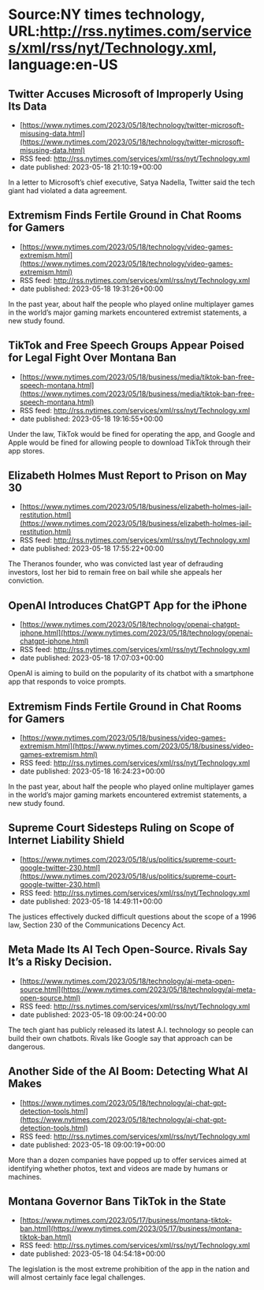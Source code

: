 # Source:NY times technology, URL:http://rss.nytimes.com/services/xml/rss/nyt/Technology.xml, language:en-US

## Twitter Accuses Microsoft of Improperly Using Its Data
 - [https://www.nytimes.com/2023/05/18/technology/twitter-microsoft-misusing-data.html](https://www.nytimes.com/2023/05/18/technology/twitter-microsoft-misusing-data.html)
 - RSS feed: http://rss.nytimes.com/services/xml/rss/nyt/Technology.xml
 - date published: 2023-05-18 21:10:19+00:00

In a letter to Microsoft’s chief executive, Satya Nadella, Twitter said the tech giant had violated a data agreement.

## Extremism Finds Fertile Ground in Chat Rooms for Gamers
 - [https://www.nytimes.com/2023/05/18/technology/video-games-extremism.html](https://www.nytimes.com/2023/05/18/technology/video-games-extremism.html)
 - RSS feed: http://rss.nytimes.com/services/xml/rss/nyt/Technology.xml
 - date published: 2023-05-18 19:31:26+00:00

In the past year, about half the people who played online multiplayer games in the world’s major gaming markets encountered extremist statements, a new study found.

## TikTok and Free Speech Groups Appear Poised for Legal Fight Over Montana Ban
 - [https://www.nytimes.com/2023/05/18/business/media/tiktok-ban-free-speech-montana.html](https://www.nytimes.com/2023/05/18/business/media/tiktok-ban-free-speech-montana.html)
 - RSS feed: http://rss.nytimes.com/services/xml/rss/nyt/Technology.xml
 - date published: 2023-05-18 19:16:55+00:00

Under the law, TikTok would be fined for operating the app, and Google and Apple would be fined for allowing people to download TikTok through their app stores.

## Elizabeth Holmes Must Report to Prison on May 30
 - [https://www.nytimes.com/2023/05/18/business/elizabeth-holmes-jail-restitution.html](https://www.nytimes.com/2023/05/18/business/elizabeth-holmes-jail-restitution.html)
 - RSS feed: http://rss.nytimes.com/services/xml/rss/nyt/Technology.xml
 - date published: 2023-05-18 17:55:22+00:00

The Theranos founder, who was convicted last year of defrauding investors, lost her bid to remain free on bail while she appeals her conviction.

## OpenAI Introduces ChatGPT App for the iPhone
 - [https://www.nytimes.com/2023/05/18/technology/openai-chatgpt-iphone.html](https://www.nytimes.com/2023/05/18/technology/openai-chatgpt-iphone.html)
 - RSS feed: http://rss.nytimes.com/services/xml/rss/nyt/Technology.xml
 - date published: 2023-05-18 17:07:03+00:00

OpenAI is aiming to build on the popularity of its chatbot with a smartphone app that responds to voice prompts.

## Extremism Finds Fertile Ground in Chat Rooms for Gamers
 - [https://www.nytimes.com/2023/05/18/business/video-games-extremism.html](https://www.nytimes.com/2023/05/18/business/video-games-extremism.html)
 - RSS feed: http://rss.nytimes.com/services/xml/rss/nyt/Technology.xml
 - date published: 2023-05-18 16:24:23+00:00

In the past year, about half the people who played online multiplayer games in the world’s major gaming markets encountered extremist statements, a new study found.

## Supreme Court Sidesteps Ruling on Scope of Internet Liability Shield
 - [https://www.nytimes.com/2023/05/18/us/politics/supreme-court-google-twitter-230.html](https://www.nytimes.com/2023/05/18/us/politics/supreme-court-google-twitter-230.html)
 - RSS feed: http://rss.nytimes.com/services/xml/rss/nyt/Technology.xml
 - date published: 2023-05-18 14:49:11+00:00

The justices effectively ducked difficult questions about the scope of a 1996 law, Section 230 of the Communications Decency Act.

## Meta Made Its AI Tech Open-Source. Rivals Say It’s a Risky Decision.
 - [https://www.nytimes.com/2023/05/18/technology/ai-meta-open-source.html](https://www.nytimes.com/2023/05/18/technology/ai-meta-open-source.html)
 - RSS feed: http://rss.nytimes.com/services/xml/rss/nyt/Technology.xml
 - date published: 2023-05-18 09:00:24+00:00

The tech giant has publicly released its latest A.I. technology so people can build their own chatbots. Rivals like Google say that approach can be dangerous.

## Another Side of the AI Boom: Detecting What AI Makes
 - [https://www.nytimes.com/2023/05/18/technology/ai-chat-gpt-detection-tools.html](https://www.nytimes.com/2023/05/18/technology/ai-chat-gpt-detection-tools.html)
 - RSS feed: http://rss.nytimes.com/services/xml/rss/nyt/Technology.xml
 - date published: 2023-05-18 09:00:19+00:00

More than a dozen companies have popped up to offer services aimed at identifying whether photos, text and videos are made by humans or machines.

## Montana Governor Bans TikTok in the State
 - [https://www.nytimes.com/2023/05/17/business/montana-tiktok-ban.html](https://www.nytimes.com/2023/05/17/business/montana-tiktok-ban.html)
 - RSS feed: http://rss.nytimes.com/services/xml/rss/nyt/Technology.xml
 - date published: 2023-05-18 04:54:18+00:00

The legislation is the most extreme prohibition of the app in the nation and will almost certainly face legal challenges.

